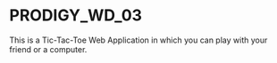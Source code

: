 # PRODIGY_WD_03
This is a Tic-Tac-Toe Web Application in which you can play with your friend or a computer.
